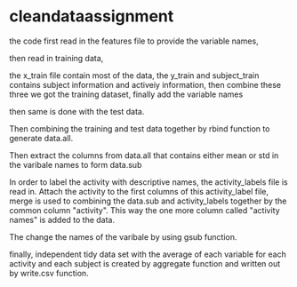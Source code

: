 # cleandataassignment

the code first read in the features file to provide the variable names,

then read in training data,

the x_train file contain most of the data, the y_train and subject_train contains subject information and activeiy information, 
then combine these three we got the training dataset, finally add the variable names

then same is done with the test data.

Then combining the training and test data together by rbind function to generate data.all. 

Then extract the columns from data.all that contains either mean or std in the varibale names to form data.sub

In order to label the activity with descriptive names, the activity_labels file is read in. Attach the activity to the first columns of this activity_label file, merge is used to combining the data.sub and activity_labels together by the common column "activity". 
This way the one more column called "activity names" is added to the data. 

The change the names of the varibale by using gsub function.

finally, independent tidy data set with the average of each variable for each activity and each subject is created by aggregate function and written out by write.csv function. 